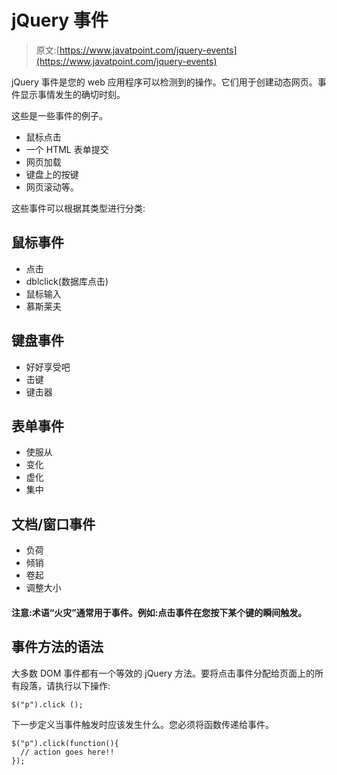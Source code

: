# jQuery 事件

> 原文:[https://www.javatpoint.com/jquery-events](https://www.javatpoint.com/jquery-events)

jQuery 事件是您的 web 应用程序可以检测到的操作。它们用于创建动态网页。事件显示事情发生的确切时刻。

这些是一些事件的例子。

*   鼠标点击
*   一个 HTML 表单提交
*   网页加载
*   键盘上的按键
*   网页滚动等。

这些事件可以根据其类型进行分类:

## 鼠标事件

*   点击
*   dblclick(数据库点击)
*   鼠标输入
*   慕斯莱夫

## 键盘事件

*   好好享受吧
*   击键
*   键击器

## 表单事件

*   使服从
*   变化
*   虚化
*   集中

## 文档/窗口事件

*   负荷
*   倾销
*   卷起
*   调整大小

#### 注意:术语“火灾”通常用于事件。例如:点击事件在您按下某个键的瞬间触发。

## 事件方法的语法

大多数 DOM 事件都有一个等效的 jQuery 方法。要将点击事件分配给页面上的所有段落，请执行以下操作:

```
$("p").click ();

```

下一步定义当事件触发时应该发生什么。您必须将函数传递给事件。

```
$("p").click(function(){
  // action goes here!!
});

```